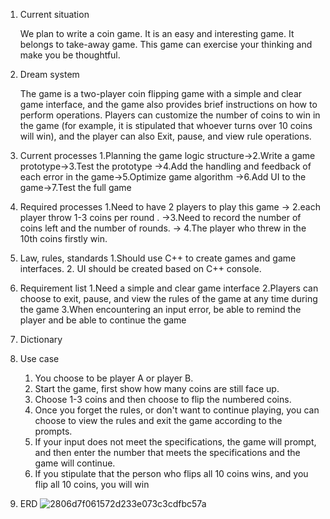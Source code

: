 1. Current situation
  
    We plan to write a coin game. It is an easy and interesting game. It belongs to take-away game. 
    This game can exercise your thinking and make you be thoughtful.
    

2. Dream system
  
    The game is a  two-player coin flipping game with a simple and clear game interface, and the game also provides brief instructions on how to perform operations.
   Players can customize the number of coins to win in the game (for example, it is stipulated that whoever turns over 10 coins will win), and the player can also
   Exit, pause, and view rule operations.
    
3. Current processes
    1.Planning the game logic structure->2.Write a game prototype->3.Test the prototype
   ->4.Add the handling and feedback of each error in the game->5.Optimize game algorithm
   ->6.Add UI to the game->7.Test the full game



4. Required processes
      1.Need to have 2 players to play this game -> 2.each player throw 1-3 coins per round  .
    ->3.Need to record the number of coins left and the number of rounds.
    -> 4.The player who threw in the 10th coins firstly win.


5. Law, rules, standards
   1.Should use C++  to create games and game interfaces.
   2. UI should be created based on C++ console.


6. Requirement list
   1.Need a simple and clear game interface
   2.Players can choose to exit, pause, and view the rules of the game at any time during the game
   3.When encountering an input error, be able to remind the player and be able to continue the game
   

7. Dictionary
    
8. Use case
    1. You choose to be player A or player B.
    2. Start the game, first show how many coins are still face up.
    3. Choose 1-3 coins and then choose to flip the numbered coins.
    4. Once you forget the rules, or don't want to continue playing, you can choose to view the rules and exit the game according to the prompts.
    5. If your input does not meet the specifications, the game will prompt, and then enter the number that meets the specifications and the game will continue.
    6. If you stipulate that the person who flips all 10 coins wins, and you flip all 10 coins, you will win
9. ERD
![2806d7f061572d233e073c3cdfbc57a](https://user-images.githubusercontent.com/78998273/134819649-22638f78-4cc4-406c-a9f4-c4676a5c0fa6.png)
